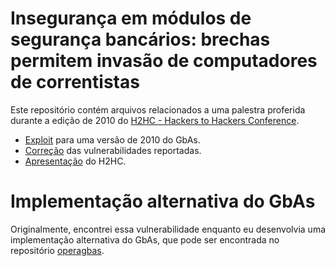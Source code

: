 # Insegurança em módulos de segurança bancários: brechas permitem invasão de computadores de correntistas

Este repositório contém arquivos relacionados a uma palestra proferida durante a edição de 2010 do [H2HC - Hackers to Hackers Conference](http://www.h2hc.com.br).

 * [Exploit](exploit) para uma versão de 2010 do GbAs.
 * [Correção](fix) das vulnerabilidades reportadas.
 * [Apresentação](apresentacao/2010-h2hc-explorando-applets.pdf) do H2HC.

# Implementação alternativa do GbAs

Originalmente, encontrei essa vulnerabilidade enquanto eu desenvolvia uma implementação alternativa do GbAs, que pode ser encontrada no repositório [operagbas](https://github.com/thotypous/operagbas).
